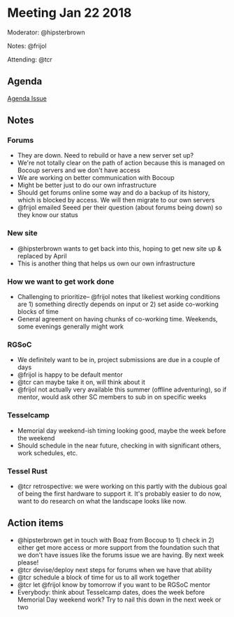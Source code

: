 # Meeting Jan 22 2018

Moderator: @hipsterbrown

Notes: @frijol

Attending: @tcr

## Agenda

[Agenda Issue](https://github.com/tessel/project/issues/360)

## Notes

### Forums
* They are down. Need to rebuild or have a new server set up?
* We're not totally clear on the path of action because this is managed on Bocoup servers and we don't have access
* We are working on better communication with Bocoup
* Might be better just to do our own infrastructure
* Should get forums online some way and do a backup of its history, which is blocked by access. We will then migrate to our own servers
* @frijol emailed Seeed per their question (about forums being down) so they know our status

### New site
* @hipsterbrown wants to get back into this, hoping to get new site up & replaced by April
* This is another thing that helps us own our own infrastructure

### How we want to get work done
* Challenging to prioritize– @frijol notes that likeliest working conditions are 1) something directly depends on input or 2) set aside co-working blocks of time
* General agreement on having chunks of co-working time. Weekends, some evenings generally might work

### RGSoC
* We definitely want to be in, project submissions are due in a couple of days
* @frijol is happy to be default mentor
* @tcr can maybe take it on, will think about it
* @frijol not actually very available this summer (offline adventuring), so if mentor, would ask other SC members to sub in on specific weeks

### Tesselcamp
* Memorial day weekend-ish timing looking good, maybe the week before the weekend
* Should schedule in the near future, checking in with significant others, work schedules, etc.

### Tessel Rust
* @tcr retrospective: we were working on this partly with the dubious goal of being the first hardware to support it. It's probably easier to do now, want to do research on what the landscape looks like now.

## Action items
* @hipsterbrown get in touch with Boaz from Bocoup to 1) check in 2) either get more access or more support from the foundation such that we don't have issues like the forums issue we are having. By next week please!
* @tcr devise/deploy next steps for forums when we have that ability
* @tcr schedule a block of time for us to all work together
* @tcr let @frijol know by tomorrow if you want to be RGSoC mentor
* Everybody: think about Tesselcamp dates, does the week before Memorial Day weekend work? Try to nail this down in the next week or two
